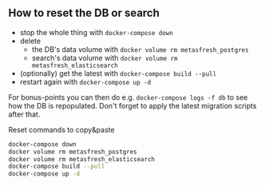 ## How to reset the DB or search

* stop the whole thing with `docker-compose down`
* delete 
  * the DB's data volume with `docker volume rm metasfresh_postgres`
  * search's data volume with `docker volume rm metasfresh_elasticsearch`
* (optionally) get the latest with `docker-compose build --pull`
* restart again with `docker-compose up -d`

For bonus-points you can then do e.g. `docker-compose logs -f db` to see how the DB is repopulated.
Don't forget to apply the latest migration scripts after that.

Reset commands to copy&paste
```bash
docker-compose down
docker volume rm metasfresh_postgres
docker volume rm metasfresh_elasticsearch
docker-compose build --pull
docker-compose up -d
```